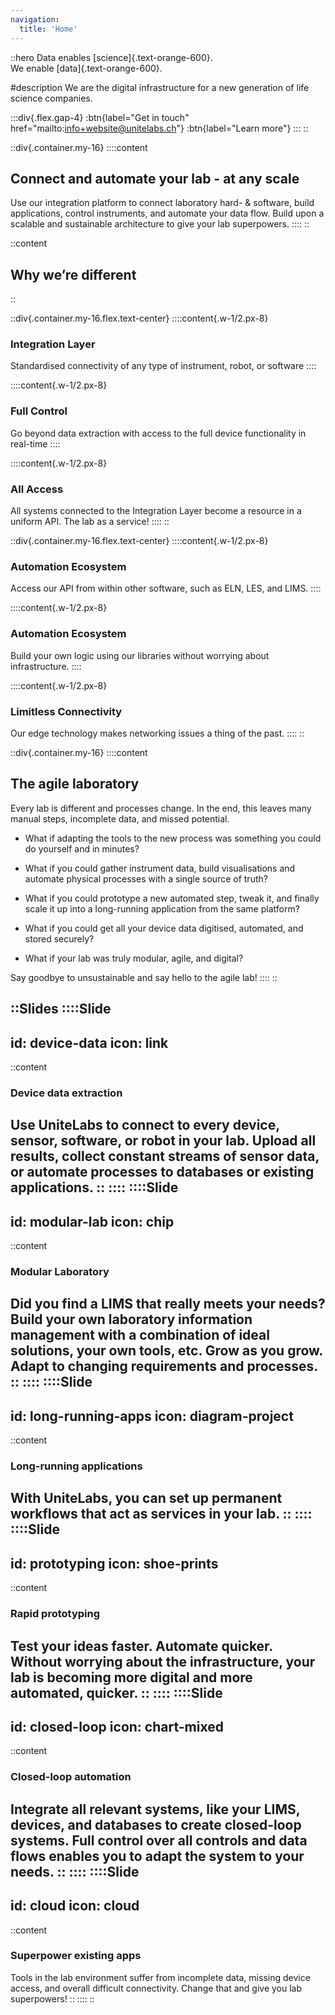 ```yaml
---
navigation:
  title: 'Home'
---
```


::hero
Data enables [science]{.text-orange-600}.  
We enable [data]{.text-orange-600}.

#description
We are the digital infrastructure for a new generation of life science companies.

:::div{.flex.gap-4}
:btn{label="Get in touch" href="mailto:info+website@unitelabs.ch"}
:btn{label="Learn more"}
:::
::

::div{.container.my-16}
::::content
## Connect and automate your lab - at any scale

Use our integration platform to connect laboratory hard- & software, build applications, control instruments, and automate your data flow. Build upon a scalable and sustainable architecture to give your lab superpowers.
::::
::

::content
## Why we’re different
::

::div{.container.my-16.flex.text-center}
::::content{.w-1/2.px-8}
### Integration Layer

Standardised connectivity of any type of instrument, robot, or software
::::

::::content{.w-1/2.px-8}
### Full Control

Go beyond data extraction with access to the full device functionality in real-time
::::

::::content{.w-1/2.px-8}
### All Access

All systems connected to the Integration Layer become a resource in a uniform API. The lab as a service!
::::
::

::div{.container.my-16.flex.text-center}
::::content{.w-1/2.px-8}
### Automation Ecosystem

Access our API from within other software, such as ELN, LES, and LIMS.
::::

::::content{.w-1/2.px-8}
### Automation Ecosystem

Build your own logic using our libraries without worrying about infrastructure.
::::

::::content{.w-1/2.px-8}
### Limitless Connectivity

Our edge technology makes networking issues a thing of the past.
::::
::

::div{.container.my-16}
::::content
## The agile laboratory

Every lab is different and processes change. In the end, this leaves many manual steps, incomplete data, and missed potential.

- What if adapting the tools to the new process was something you could do yourself and in minutes?

- What if you could gather instrument data, build visualisations and automate physical processes with a single source of truth?

- What if you could prototype a new automated step, tweak it, and finally scale it up into a long-running application from the same platform?

- What if you could get all your device data digitised, automated, and stored securely?

- What if your lab was truly modular, agile, and digital?

Say goodbye to unsustainable and say hello to the agile lab!
::::
::

::Slides
::::Slide
---
id: device-data
icon: link
---
::content
### Device data extraction

Use UniteLabs to connect to every device, sensor, software, or robot in your lab. Upload all results, collect constant streams of sensor data, or automate processes to databases or existing applications.
::
::::
::::Slide
---
id: modular-lab
icon: chip
---
::content
### Modular Laboratory

Did you find a LIMS that really meets your needs? Build your own laboratory information management with a combination of ideal solutions, your own tools, etc. Grow as you grow. Adapt to changing requirements and processes. 
::
::::
::::Slide
---
id: long-running-apps
icon: diagram-project
---
::content
### Long-running applications

With UniteLabs, you can set up permanent workflows that act as services in your lab. 
::
::::
::::Slide
---
id: prototyping
icon: shoe-prints
---
::content
### Rapid prototyping

Test your ideas faster. Automate quicker. Without worrying about the infrastructure, your lab is becoming more digital and more automated, quicker.
::
::::
::::Slide
---
id: closed-loop
icon: chart-mixed
---
::content
### Closed-loop automation

Integrate all relevant systems, like your LIMS, devices, and databases to create closed-loop systems. Full control over all controls and data flows enables you to adapt the system to your needs. 
::
::::
::::Slide
---
id: cloud
icon: cloud
---
::content
### Superpower existing apps

Tools in the lab environment suffer from incomplete data, missing device access, and overall difficult connectivity. Change that and give you lab superpowers!
::
::::
::
